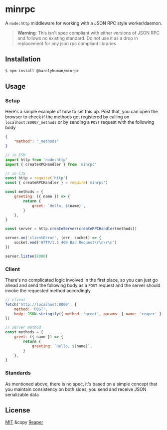 # minrpc

A `node:http` middleware for working with a JSON RPC style worker/daemon.

> **Warning**: This isn't spec compliant with either versions of JSON RPC and
> follows no existing standard. Do not use it as a drop in replacement for any
> json rpc compliant libraries

## Installation

```sh
$ npm install @barelyhuman/minrpc
```

## Usage

### Setup

Here's a simple example of how to set this up. Post that, you can open the
browser to check if the methods got registered by calling on
`localhost:8000/_methods` or by sending a `POST` request with the following body

```json
{
	"method": "_methods"
}
```

```js
// in ESM
import http from 'node:http'
import { createRPCHandler } from 'minrpc'

// in CJS
const http = require('http')
const { createRPCHandler } = require('minrpc')

const methods = {
	greeting: ({ name }) => {
		return {
			greet: `Hello, ${name}`,
		}
	},
}

const server = http.createServer(createRPCHandler(methods))

server.on('clientError', (err, socket) => {
	socket.end('HTTP/1.1 400 Bad Request\r\n\r\n')
})

server.listen(8000)
```

### Client

There's no complicated logic involved in the first place, so you can just go
ahead and send the following body as a `POST` request and the server should
invoke the requested method accordingly.

```js
// client
fetch('http://localhost:8000', {
	method: 'POST',
	body: JSON.stringify({ method: 'greet', params: { name: 'reaper' } }),
})

// server method
const methods = {
	greet: ({ name }) => {
		return {
			greeting: `Hello, ${name}`,
		}
	},
}
```

### Standards

As mentioned above, there is no spec, it's based on a simple concept that you
maintain consistency on both sides, you send and receive JSON serializable data

## License

[MIT](license) &copy [Reaper](https://reaper.is)
